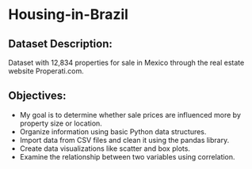 # Housing-in-Brazil 

## Dataset Description:

Dataset with 12,834 properties for sale in Mexico through the real estate website Properati.com.

## Objectives:

- My goal is to determine whether sale prices are influenced more by property size or location.
- Organize information using basic Python data structures.
- Import data from CSV files and clean it using the pandas library.
- Create data visualizations like scatter and box plots.
- Examine the relationship between two variables using correlation.

